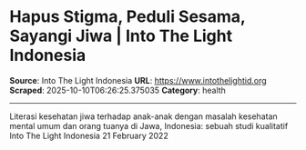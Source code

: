 # Hapus Stigma, Peduli Sesama, Sayangi Jiwa | Into The Light Indonesia

**Source**: Into The Light Indonesia
**URL**: https://www.intothelightid.org
**Scraped**: 2025-10-10T06:26:25.375035
**Category**: health

---

Literasi kesehatan jiwa terhadap anak-anak dengan masalah kesehatan mental umum dan orang tuanya di Jawa, Indonesia: sebuah studi kualitatif
Into The Light Indonesia  21 February 2022
